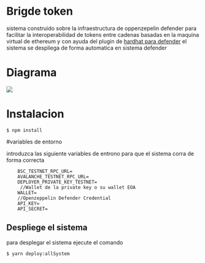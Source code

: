 # Brigde token

sistema construido sobre la infraestructura de oppenzepelin defender para facilitar la interoperabilidad de tokens entre cadenas basadas en la maquina virtual de ethereum y con ayuda del plugin de [hardhat para defender](https://github.com/asmel2020/hardhat-openzeppelin-defender) el sistema se despliega de forma automatica en sistema defender

# Diagrama

![](https://gateway.pinata.cloud/ipfs/QmdAwoX5tmS1EHDfgYurD5iyLjKtqfU7f2wJBviHiQ7VGX)
# Instalacion

`$ npm install`

#variables de entorno

introduzca las siguiente variables de entrono para que el sistema corra de forma correcta

		BSC_TESTNET_RPC_URL=
		AVALANCHE_TESTNET_RPC_URL=
		DEPLOYER_PRIVATE_KEY_TESTNET=
		 //Wallet de la private key o su wallet EOA
		WALLET=
		//Openzeppelin Defender Credential
		API_KEY=
		API_SECRET=

## Despliege el sistema

para desplegar el sistema ejecute el comando 

`$ yarn deploy:allSystem`